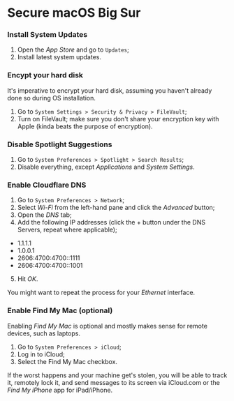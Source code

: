 # Secure macOS Big Sur

### Install System Updates

1. Open the _App Store_ and go to `Updates`;
2. Install latest system updates.

### Encypt your hard disk

It's imperative to encrypt your hard disk, assuming you haven't already done so during OS installation.

1. Go to `System Settings > Security & Privacy > FileVault`;
2. Turn on FileVault; make sure you don't share your encryption key with Apple (kinda beats the purpose of encryption).

### Disable Spotlight Suggestions

1. Go to `System Preferences > Spotlight > Search Results`;
2. Disable everything, except _Applications_ and _System Settings_.

### Enable Cloudflare DNS

1. Go to `System Preferences > Network`;
2. Select _Wi-Fi_ from the left-hand pane and click the _Advanced_ button;
3. Open the _DNS_ tab;
4. Add the following IP addresses (click the + button under the DNS Servers, repeat where applicable);

- 1.1.1.1
- 1.0.0.1
- 2606:4700:4700::1111
- 2606:4700:4700::1001

5. Hit _OK_.

You might want to repeat the process for your _Ethernet_ interface.

### Enable Find My Mac (optional)

Enabling _Find My Mac_ is optional and mostly makes sense for remote devices, such as laptops.

1. Go to `System Preferences > iCloud`;
2. Log in to iCloud;
3. Select the Find My Mac checkbox.

If the worst happens and your machine get's stolen, you will be able to track it, remotely lock it, and send messages to its screen via iCloud.com or the _Find My iPhone_ app for iPad/iPhone.
